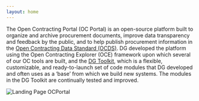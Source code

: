 ```yaml
---
layout: home
---
```


The Open Contracting Portal (OC Portal) is an open-source platform built to organize and archive procurement documents, 
improve data transparency and feedback by the public, and to help publish procurement information in the [Open Contracting Data Standard (OCDS)](https://standard.open-contracting.org/latest/en/). 
DG developed the platform using the Open Contracting Explorer (OCE) framework upon which several of our OC tools are built, and the [DG Toolkit](https://github.com/devgateway/dg-toolkit), 
which is a flexible, customizable, and ready-to-launch set of code modules that DG developed and often uses as a ‘base’ from which we build new systems. 
The modules in the DG Toolkit are continually tested and improved.

![Landing Page OCPortal](/assets/img/sample-homepage.png)
